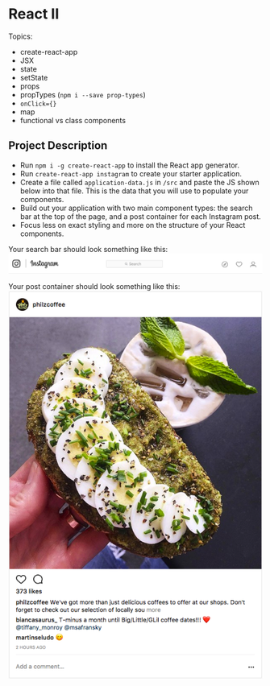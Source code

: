 # React II

Topics:

 * create-react-app
 * JSX
 * state
 * setState
 * props
 * propTypes (`npm i --save prop-types`)
 * `onClick={}`
 * map
 * functional vs class components


## Project Description

  * Run `npm i -g create-react-app` to install the React app generator.
  * Run `create-react-app instagram` to create your starter application.
  * Create a file called `application-data.js` in `/src` and paste the JS shown below into that file.  This is the data that you will use to populate your components.
  * Build out your application with two main component types: the search bar at the top of the page, and a post container for each Instagram post.
  * Focus less on exact styling and more on the structure of your React components.

  Your search bar should look something like this:
  ![alt tag](/assets/ig_search_bar.png)



  Your post container should look something like this:
  ![alt tag](/assets/ig_post.png)